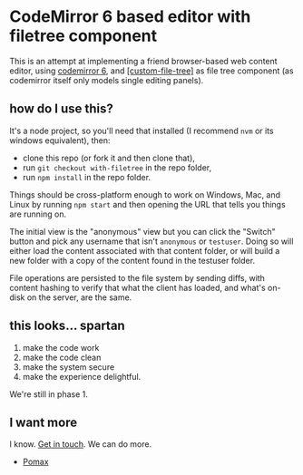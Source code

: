 # CodeMirror 6 based editor with filetree component

This is an attempt at implementing a friend browser-based web content editor, using [codemirror 6](https://codemirror.net), and [[custom-file-tree]](https://github.com/pomax/custom-file-tree) as file tree component (as codemirror itself only models single editing panels).

## how do I use this?

It's a node project, so you'll need that installed (I recommend `nvm` or its windows equivalent), then:

- clone this repo (or fork it and then clone that),
- run `git checkout with-filetree` in the repo folder,
- run `npm install` in the repo folder.

Things should be cross-platform enough to work on Windows, Mac, and Linux by running `npm start` and then opening the URL that tells you things are running on.

The initial view is the "anonymous" view but you can click the "Switch" button and pick any username that isn't `anonymous` or `testuser`. Doing so will either load the content associated with that content folder, or will build a new folder with a copy of the content found in the testuser folder.

File operations are persisted to the file system by sending diffs, with content hashing to verify that what the client has loaded, and what's on-disk on the server, are the same.

## this looks... spartan

1. make the code work
2. make the code clean
3. make the system secure
4. make the experience delightful.

We're still in phase 1.

## I want more

I know. [Get in touch](https://github.com/Pomax/browser-editor-tests/issues). We can do more.

- [Pomax](https://mastodon.social/deck/@TheRealPomax)
